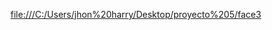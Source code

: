 <p><a href="file:///C:/Users/jhon%20harry/Desktop/proyecto%205/face3">file:///C:/Users/jhon%20harry/Desktop/proyecto%205/face3</a></p>
